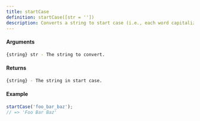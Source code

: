 ```yaml
---
title: startCase
definition: startCase([str = ''])
description: Converts a string to start case (i.e., each word capitalized, with spaces between words).
---
```



#### Arguments


```bash
{string} str - The string to convert.
```


#### Returns


```bash
{string} - The string in start case.
```


#### Example


```ts
startCase('foo_bar_baz');
// => 'Foo Bar Baz'
```